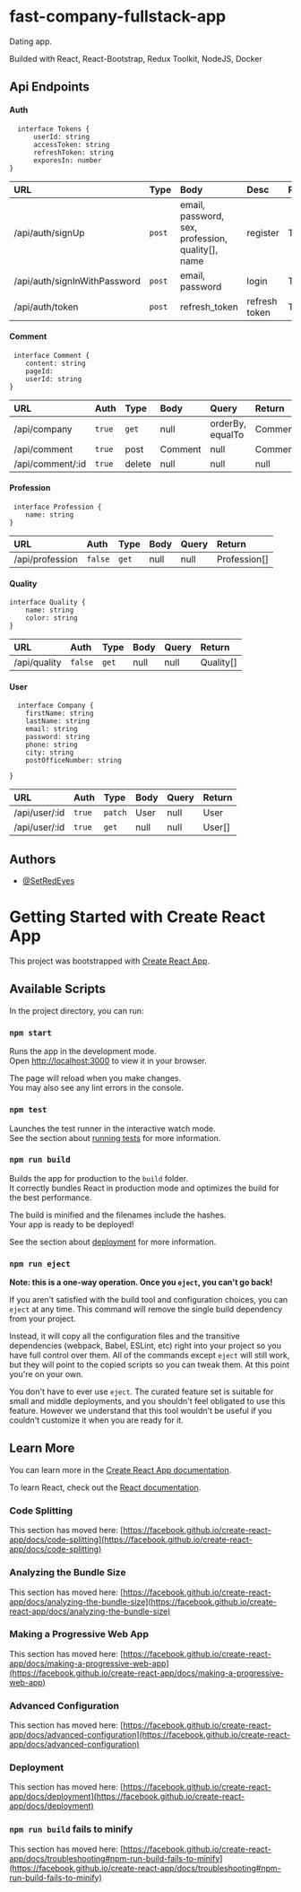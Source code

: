 # fast-company-fullstack-app
Dating app.

Builded with React, React-Bootstrap, Redux Toolkit, NodeJS, Docker  


## Api Endpoints

#### Auth

```
  interface Tokens {
	  userId: string
	  accessToken: string
	  refreshToken: string
	  exporesIn: number
}
```

| URL                              | Type      | Body                                                                  |Desc               |Return
| :--------                         | :-------  | :-------------------------                                           | :--------------- | :--------------- |
| /api/auth/signUp                  | `post`    | email, password, sex, profession, quality[], name                    | register           |Tokens
| /api/auth/signInWithPassword     | `post`    | email, password                                                       |     login          |Tokens
| /api/auth/token                   | `post`    | refresh_token                                                        |     refresh token  |Tokens

#### Comment

```
 interface Comment {
	content: string
	pageId: 
	userId: string
}
```

| URL                   | Auth      | Type                 |Body                  | Query             | Return    |
| :--------             | :-------  | :--------------------|:---------------------|:------------------|:--------  |
| /api/company          | `true`   | `get`                 |        null          |  orderBy, equalTo |  Comment[]|
| /api/comment          |  `true`   | post                 |      Comment         |      null         |  Comment  |
| /api/comment/:id      |  `true`   |   delete             |        null          |       null        |   null    |

#### Profession

```
 interface Profession {
	name: string
}
```

| URL                   | Auth   | Type |Body    | 	Query | Return             |
| :--------             | :------|:-----|:-------|:-------|:-------------------|
| /api/profession        | `false`| `get`| null   | null   | Profession[]       |

#### Quality

```
interface Quality {
	name: string
	color: string
}
```

| URL                   | Auth   | Type |Body    | 	Query | Return             |
| :--------             | :------|:-----|:-------|:-------|:-------------------|
| /api/quality         | `false`| `get`| null   | null   |Quality[]       |


#### User

```
  interface Company {
 	firstName: string
	lastName: string
	email: string
	password: string
	phone: string
	city: string
	postOfficeNumber: string
	
}
```

| URL                   | Auth      | Type            | Body               |        Query  |Return          |
| :--------             | :-------  | :-------------- |:-------------------|:--------------|:-------------- |
| /api/user/:id        | `true`     | `patch`         |  User              |       null        |	User|
| /api/user/:id             | `true`| `get`           |  null             |         null      |		User[]|

## Authors

- [@SetRedEyes](https://www.github.com/SetRedEyes)

##
# Getting Started with Create React App

This project was bootstrapped with [Create React App](https://github.com/facebook/create-react-app).

## Available Scripts

In the project directory, you can run:

### `npm start`

Runs the app in the development mode.\
Open [http://localhost:3000](http://localhost:3000) to view it in your browser.

The page will reload when you make changes.\
You may also see any lint errors in the console.

### `npm test`

Launches the test runner in the interactive watch mode.\
See the section about [running tests](https://facebook.github.io/create-react-app/docs/running-tests) for more information.

### `npm run build`

Builds the app for production to the `build` folder.\
It correctly bundles React in production mode and optimizes the build for the best performance.

The build is minified and the filenames include the hashes.\
Your app is ready to be deployed!

See the section about [deployment](https://facebook.github.io/create-react-app/docs/deployment) for more information.

### `npm run eject`

**Note: this is a one-way operation. Once you `eject`, you can't go back!**

If you aren't satisfied with the build tool and configuration choices, you can `eject` at any time. This command will remove the single build dependency from your project.

Instead, it will copy all the configuration files and the transitive dependencies (webpack, Babel, ESLint, etc) right into your project so you have full control over them. All of the commands except `eject` will still work, but they will point to the copied scripts so you can tweak them. At this point you're on your own.

You don't have to ever use `eject`. The curated feature set is suitable for small and middle deployments, and you shouldn't feel obligated to use this feature. However we understand that this tool wouldn't be useful if you couldn't customize it when you are ready for it.

## Learn More

You can learn more in the [Create React App documentation](https://facebook.github.io/create-react-app/docs/getting-started).

To learn React, check out the [React documentation](https://reactjs.org/).

### Code Splitting

This section has moved here: [https://facebook.github.io/create-react-app/docs/code-splitting](https://facebook.github.io/create-react-app/docs/code-splitting)

### Analyzing the Bundle Size

This section has moved here: [https://facebook.github.io/create-react-app/docs/analyzing-the-bundle-size](https://facebook.github.io/create-react-app/docs/analyzing-the-bundle-size)

### Making a Progressive Web App

This section has moved here: [https://facebook.github.io/create-react-app/docs/making-a-progressive-web-app](https://facebook.github.io/create-react-app/docs/making-a-progressive-web-app)

### Advanced Configuration

This section has moved here: [https://facebook.github.io/create-react-app/docs/advanced-configuration](https://facebook.github.io/create-react-app/docs/advanced-configuration)

### Deployment

This section has moved here: [https://facebook.github.io/create-react-app/docs/deployment](https://facebook.github.io/create-react-app/docs/deployment)

### `npm run build` fails to minify

This section has moved here: [https://facebook.github.io/create-react-app/docs/troubleshooting#npm-run-build-fails-to-minify](https://facebook.github.io/create-react-app/docs/troubleshooting#npm-run-build-fails-to-minify)
